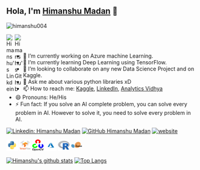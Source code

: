 ## Hola, I'm [Himanshu Madan](https://www.linkedin.com/in/himanshumadan004/) 👋

<p align="left"> <img src="https://komarev.com/ghpvc/?username=himanshu004&label=Views&color=blue&style=plastic" alt="himanshu004" /> </p>

<a href="https://www.linkedin.com/in/himanshumadan004/">
  <img align="left" alt="Himanshu's Linkdein" width="22px" src="https://cdn.jsdelivr.net/npm/simple-icons@v3/icons/linkedin.svg" />
</a>
<a href="https://github.com/himanshu004">
  <img align="left" alt="Himanshu's Github" width="22px" src="https://cdn.jsdelivr.net/npm/simple-icons@v3/icons/github.svg" />
</a>

<br>
<br>

- 🔭 I’m currently working on Azure machine Learning.
- 🌱 I’m currently learning Deep Learning using TensorFlow.
- 👯 I’m looking to collaborate on any new Data Science Project and on Kaggle.<!-- - 🤔 I’m looking for help ! -->
- 💬 Ask me about various python libraries xD
- 📫 How to reach me: [Kaggle](https://www.kaggle.com/tug004), [LinkedIn](https://www.linkedin.com/in/himanshumadan004/), [Analytics Vidhya](https://www.analyticsvidhya.com/user/himanshu_004)
- 😄 Pronouns: He/His
- ⚡ Fun fact: If you solve an AI complete problem, you can solve every problem in AI.
However to solve it, you need to solve every problem in AI.

[![Linkedin: Himanshu Madan](https://img.shields.io/badge/-Himanshu-blue?style=flat-square&logo=Linkedin&logoColor=white&link=https://www.linkedin.com/in/himanshumadan004/)](https://www.linkedin.com/in/himanshumadan004/)
[![GitHub Himanshu Madan](https://img.shields.io/github/followers/Himanshu?label=follow&style=social)](https://github.com/himanshu004)
[![website](https://img.shields.io/badge/PortfolioWebsite-Himanshu-Madan?style=flat-square&logo=google-chrome)](https://www.linkedin.com/in/himanshumadan004/)

<code><img height="30" src="https://raw.githubusercontent.com/github/explore/80688e429a7d4ef2fca1e82350fe8e3517d3494d/topics/python/python.png"></code>
<code><img height="30" src="https://raw.githubusercontent.com/github/explore/80688e429a7d4ef2fca1e82350fe8e3517d3494d/topics/tensorflow/tensorflow.png"></code>
<code><img height="30" src="https://raw.githubusercontent.com/github/explore/80688e429a7d4ef2fca1e82350fe8e3517d3494d/topics/opencv/opencv.png"></code>
<code><img height="30" src="https://raw.githubusercontent.com/github/explore/80688e429a7d4ef2fca1e82350fe8e3517d3494d/topics/azure/azure.png"></code>
<code><img height="30" src="https://raw.githubusercontent.com/github/explore/80688e429a7d4ef2fca1e82350fe8e3517d3494d/topics/r/r.png"></code>
<code><img height="30" src="https://raw.githubusercontent.com/github/explore/80688e429a7d4ef2fca1e82350fe8e3517d3494d/topics/scikit-learn/scikit-learn.png"></code>




[![Himanshu's github stats](https://github-readme-stats.vercel.app/api?username=himanshu004&show_icons=true&hide=stars&count_private=true&line_height=21&theme=tokyonight&include_all_commits=true)](https://github.com/anuraghazra/github-readme-stats)
[![Top Langs](https://github-readme-stats.vercel.app/api/top-langs/?username=himanshu004&show_icons=true&theme=tokyonight)](https://github.com/anuraghazra/github-readme-stats)
